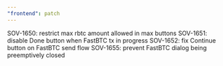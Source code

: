 ```yaml
---
"frontend": patch
---
```


SOV-1650: restrict max rbtc amount allowed in max buttons
SOV-1651: disable Done button when FastBTC tx in progress
SOV-1652: fix Continue button on FastBTC send flow
SOV-1655: prevent FastBTC dialog being preemptively closed
